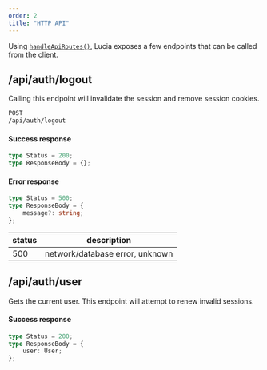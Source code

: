 ```yaml
---
order: 2
title: "HTTP API"
---
```


Using [`handleApiRoutes()`](/nextjs/api-reference/server-api#handleapiroutes), Lucia exposes a few endpoints that can be called from the client.

## /api/auth/logout

Calling this endpoint will invalidate the session and remove session cookies.

```bash
POST
/api/auth/logout
```

#### Success response

```ts
type Status = 200;
type ResponseBody = {};
```

#### Error response

```ts
type Status = 500;
type ResponseBody = {
	message?: string;
};
```

| status | description                     |
| ------ | ------------------------------- |
| 500    | network/database error, unknown |

## /api/auth/user

Gets the current user. This endpoint will attempt to renew invalid sessions.

#### Success response

```ts
type Status = 200;
type ResponseBody = {
	user: User;
};
```
